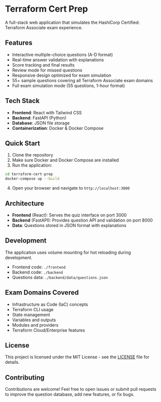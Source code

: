 # Terraform Cert Prep

A full-stack web application that simulates the HashiCorp Certified: Terraform Associate exam experience.

## Features

- Interactive multiple-choice questions (A-D format)
- Real-time answer validation with explanations
- Score tracking and final results
- Review mode for missed questions
- Responsive design optimized for exam simulation
- 55+ sample questions covering all Terraform Associate exam domains
- Full exam simulation mode (55 questions, 1-hour format)

## Tech Stack

- **Frontend**: React with Tailwind CSS
- **Backend**: FastAPI (Python)
- **Database**: JSON file storage
- **Containerization**: Docker & Docker Compose

## Quick Start

1. Clone the repository
2. Make sure Docker and Docker Compose are installed
3. Run the application:

```bash
cd terraform-cert-prep
docker-compose up --build
```

4. Open your browser and navigate to `http://localhost:3000`

## Architecture

- **Frontend** (React): Serves the quiz interface on port 3000
- **Backend** (FastAPI): Provides question API and validation on port 8000
- **Data**: Questions stored in JSON format with explanations

## Development

The application uses volume mounting for hot reloading during development.

- Frontend code: `./frontend`
- Backend code: `./backend`
- Questions data: `./backend/data/questions.json`

## Exam Domains Covered

- Infrastructure as Code (IaC) concepts
- Terraform CLI usage
- State management
- Variables and outputs
- Modules and providers
- Terraform Cloud/Enterprise features

## License

This project is licensed under the MIT License - see the [LICENSE](LICENSE) file for details.

## Contributing

Contributions are welcome! Feel free to open issues or submit pull requests to improve the question database, add new features, or fix bugs. 